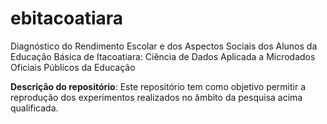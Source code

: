 # ebitacoatiara
Diagnóstico do Rendimento Escolar e dos Aspectos Sociais dos Alunos da Educação Básica de Itacoatiara: Ciência de Dados Aplicada a Microdados Oficiais Públicos da Educação

**Descrição do repositório**: Este repositório tem como objetivo permitir a reprodução dos experimentos realizados no âmbito da pesquisa acima qualificada.
